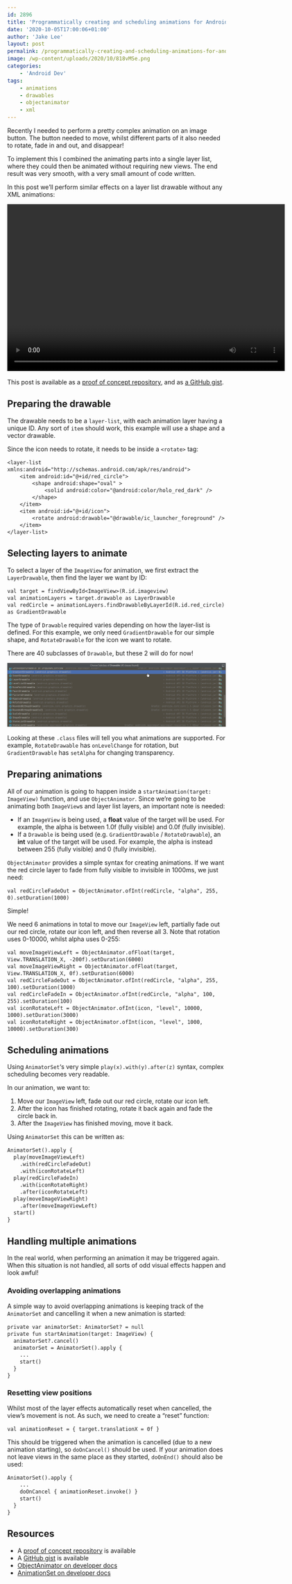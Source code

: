 ```yaml
---
id: 2896
title: 'Programmatically creating and scheduling animations for Android drawable layers with ObjectAnimator'
date: '2020-10-05T17:00:06+01:00'
author: 'Jake Lee'
layout: post
permalink: /programmatically-creating-and-scheduling-animations-for-android-drawable-layers-with-objectanimator/
image: /wp-content/uploads/2020/10/818vMSe.png
categories:
    - 'Android Dev'
tags:
    - animations
    - drawables
    - objectanimator
    - xml
---
```


Recently I needed to perform a pretty complex animation on an image button. The button needed to move, whilst different parts of it also needed to rotate, fade in and out, and disappear!

To implement this I combined the animating parts into a single layer list, where they could then be animated without requiring new views. The end result was very smooth, with a very small amount of code written.

In this post we’ll perform similar effects on a layer list drawable without any XML animations:

<div class="wp-video" style="width: 640px;"><video class="wp-video-shortcode" controls="controls" height="384" id="video-2896-1" preload="metadata" width="640"><source src="/wp-content/uploads/2020/10/ezgif.com-gif-maker.webm?_=1" type="video/webm"></source></wp-content/uploads/2020/10/ezgif.com-gif-maker.webm></video></div>

This post is available as a [proof of concept repository](https://github.com/JakeSteam/animating-layerlists), and as [a GitHub gist](https://gist.github.com/JakeSteam/c610598867b80fde6fedfc74ce282dd0).

## Preparing the drawable

The drawable needs to be a `layer-list`, with each animation layer having a unique ID. Any sort of `item` should work, this example will use a shape and a vector drawable.

Since the icon needs to rotate, it needs to be inside a `<rotate>` tag:

```
<layer-list xmlns:android="http://schemas.android.com/apk/res/android">
    <item android:id="@+id/red_circle">
        <shape android:shape="oval" >
            <solid android:color="@android:color/holo_red_dark" />
        </shape>
    </item>
    <item android:id="@+id/icon">
        <rotate android:drawable="@drawable/ic_launcher_foreground" />
    </item>
</layer-list>
```

## Selecting layers to animate

To select a layer of the `ImageView` for animation, we first extract the `LayerDrawable`, then find the layer we want by ID:

```
val target = findViewById<ImageView>(R.id.imageview)
val animationLayers = target.drawable as LayerDrawable    
val redCircle = animationLayers.findDrawableByLayerId(R.id.red_circle) as GradientDrawable
```

The type of `Drawable` required varies depending on how the layer-list is defined. For this example, we only need `GradientDrawable` for our simple shape, and `RotateDrawable` for the icon we want to rotate.

There are 40 subclasses of `Drawable`, but these 2 will do for now!

[![](/wp-content/uploads/2020/10/eVGhPpe.png)](/wp-content/uploads/2020/10/eVGhPpe.png)

Looking at these `.class` files will tell you what animations are supported. For example, `RotateDrawable` has `onLevelChange` for rotation, but `GradientDrawable` has `setAlpha` for changing transparency.

## Preparing animations

All of our animation is going to happen inside a `startAnimation(target: ImageView)` function, and use `ObjectAnimator`. Since we’re going to be animating both `ImageView`s and layer list layers, an important note is needed:

- If an `ImageView` is being used, a **float** value of the target will be used. For example, the alpha is between 1.0f (fully visible) and 0.0f (fully invisible).
- If a `Drawable` is being used (e.g. `GradientDrawable` / `RotateDrawable`), an **int** value of the target will be used. For example, the alpha is instead between 255 (fully visible) and 0 (fully invisible).

`ObjectAnimator` provides a simple syntax for creating animations. If we want the red circle layer to fade from fully visible to invisible in 1000ms, we just need:

```
val redCircleFadeOut = ObjectAnimator.ofInt(redCircle, "alpha", 255, 0).setDuration(1000)
```

Simple!

We need 6 animations in total to move our `ImageView` left, partially fade out our red circle, rotate our icon left, and then reverse all 3. Note that rotation uses 0-10000, whilst alpha uses 0-255:

```
val moveImageViewLeft = ObjectAnimator.ofFloat(target, View.TRANSLATION_X, -200f).setDuration(6000)
val moveImageViewRight = ObjectAnimator.ofFloat(target, View.TRANSLATION_X, 0f).setDuration(6000)
val redCircleFadeOut = ObjectAnimator.ofInt(redCircle, "alpha", 255, 100).setDuration(1000)
val redCircleFadeIn = ObjectAnimator.ofInt(redCircle, "alpha", 100, 255).setDuration(100)
val iconRotateLeft = ObjectAnimator.ofInt(icon, "level", 10000, 1000).setDuration(3000)
val iconRotateRight = ObjectAnimator.ofInt(icon, "level", 1000, 10000).setDuration(300)
```

## Scheduling animations

Using `AnimatorSet`‘s very simple `play(x).with(y).after(z)` syntax, complex scheduling becomes very readable.

In our animation, we want to:

1. Move our `ImageView` left, fade out our red circle, rotate our icon left.
2. After the icon has finished rotating, rotate it back again and fade the circle back in.
3. After the `ImageView` has finished moving, move it back.

Using `AnimatorSet` this can be written as:

```
AnimatorSet().apply {
  play(moveImageViewLeft)
    .with(redCircleFadeOut)
    .with(iconRotateLeft)
  play(redCircleFadeIn)
    .with(iconRotateRight)
    .after(iconRotateLeft)
  play(moveImageViewRight)
    .after(moveImageViewLeft)
  start()
}
```

## Handling multiple animations

In the real world, when performing an animation it may be triggered again. When this situation is not handled, all sorts of odd visual effects happen and look awful!

### Avoiding overlapping animations

A simple way to avoid overlapping animations is keeping track of the `AnimatorSet` and cancelling it when a new animation is started:

```
private var animatorSet: AnimatorSet? = null
private fun startAnimation(target: ImageView) {
  animatorSet?.cancel()
  animatorSet = AnimatorSet().apply {
    ...
    start()
  }
}
```

### Resetting view positions

Whilst most of the layer effects automatically reset when cancelled, the view’s movement is not. As such, we need to create a “reset” function:

```
val animationReset = { target.translationX = 0f }
```

This should be triggered when the animation is cancelled (due to a new animation starting), so `doOnCancel()` should be used. If your animation does not leave views in the same place as they started, `doOnEnd()` should also be used:

```
AnimatorSet().apply {
    ...
    doOnCancel { animationReset.invoke() }
    start()
  }
}
```

## Resources

- A [proof of concept repository](https://github.com/JakeSteam/animating-layerlists) is available
- A [GitHub gist](https://gist.github.com/JakeSteam/c610598867b80fde6fedfc74ce282dd0) is available
- [ObjectAnimator on developer docs](https://developer.android.com/reference/android/animation/ObjectAnimator)
- [AnimationSet on developer docs](https://developer.android.com/reference/android/view/animation/AnimationSet)